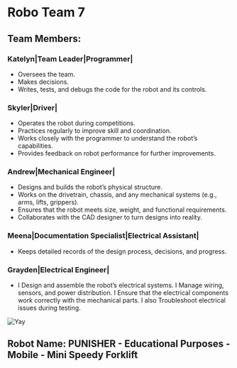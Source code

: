 # **Robo Team 7**

## Team Members:
### Katelyn|Team Leader|Programmer|
* Oversees the team.
* Makes decisions.
* Writes, tests, and debugs the code for the robot and its controls.
  
### Skyler|Driver|
* Operates the robot during competitions.
* Practices regularly to improve skill and coordination.
* Works closely with the programmer to understand the robot’s capabilities.
* Provides feedback on robot performance for further improvements.
  
### Andrew|Mechanical Engineer|
* Designs and builds the robot’s physical structure.
* Works on the drivetrain, chassis, and any mechanical systems (e.g., arms, lifts, grippers).
* Ensures that the robot meets size, weight, and functional requirements.
* Collaborates with the CAD designer to turn designs into reality.

### Meena|Documentation Specialist|Electrical Assistant|
* Keeps detailed records of the design process, decisions, and progress.

### Grayden|Electrical Engineer|
*  I Design and assemble the robot’s electrical systems.
I Manage wiring, sensors, and power distribution.
I Ensure that the electrical components work correctly with the mechanical parts.
I also Troubleshoot electrical issues during testing.


![Yay](https://assets.stickpng.com/images/580b57fbd9996e24bc43bdfa.png)

## Robot Name: PUNISHER - Educational Purposes - Mobile - Mini Speedy Forklift
